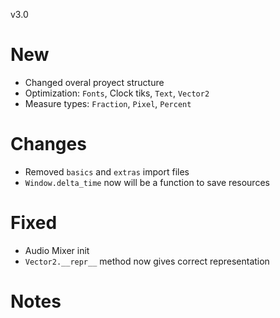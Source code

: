 v3.0

# New 
- Changed overal proyect structure 
- Optimization: `Fonts`, Clock tiks, `Text`, `Vector2`
- Measure types: `Fraction`, `Pixel`, `Percent`

# Changes
- Removed `basics` and `extras` import files
- `Window.delta_time` now will be a function to save resources

# Fixed
- Audio Mixer init
- `Vector2.__repr__` method now gives correct representation

# Notes
